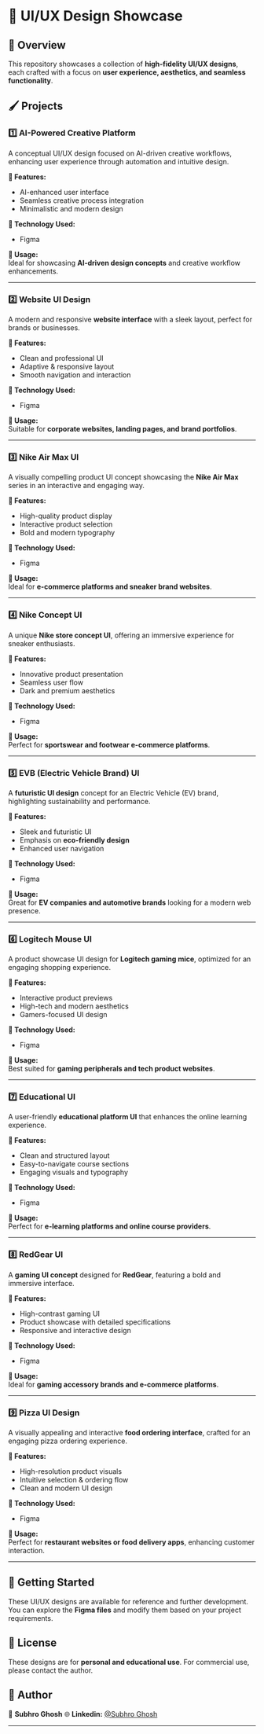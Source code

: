 # 🎨 UI/UX Design Showcase  

## 📌 Overview  
This repository showcases a collection of **high-fidelity UI/UX designs**, each crafted with a focus on **user experience, aesthetics, and seamless functionality**.  

## 🖌️ Projects  

### 1️⃣ **AI-Powered Creative Platform**  
A conceptual UI/UX design focused on AI-driven creative workflows, enhancing user experience through automation and intuitive design.  

**🔹 Features:**  
- AI-enhanced user interface  
- Seamless creative process integration  
- Minimalistic and modern design  

**🔹 Technology Used:**  
- Figma  

**🔹 Usage:**  
Ideal for showcasing **AI-driven design concepts** and creative workflow enhancements.  

---

### 2️⃣ **Website UI Design**  
A modern and responsive **website interface** with a sleek layout, perfect for brands or businesses.  

**🔹 Features:**  
- Clean and professional UI  
- Adaptive & responsive layout  
- Smooth navigation and interaction  

**🔹 Technology Used:**  
- Figma  

**🔹 Usage:**  
Suitable for **corporate websites, landing pages, and brand portfolios**.  

---

### 3️⃣ **Nike Air Max UI**  
A visually compelling product UI concept showcasing the **Nike Air Max** series in an interactive and engaging way.  

**🔹 Features:**  
- High-quality product display  
- Interactive product selection  
- Bold and modern typography  

**🔹 Technology Used:**  
- Figma  

**🔹 Usage:**  
Ideal for **e-commerce platforms and sneaker brand websites**.  

---

### 4️⃣ **Nike Concept UI**  
A unique **Nike store concept UI**, offering an immersive experience for sneaker enthusiasts.  

**🔹 Features:**  
- Innovative product presentation  
- Seamless user flow  
- Dark and premium aesthetics  

**🔹 Technology Used:**  
- Figma  

**🔹 Usage:**  
Perfect for **sportswear and footwear e-commerce platforms**.  

---

### 5️⃣ **EVB (Electric Vehicle Brand) UI**  
A **futuristic UI design** concept for an Electric Vehicle (EV) brand, highlighting sustainability and performance.  

**🔹 Features:**  
- Sleek and futuristic UI  
- Emphasis on **eco-friendly design**  
- Enhanced user navigation  

**🔹 Technology Used:**  
- Figma  

**🔹 Usage:**  
Great for **EV companies and automotive brands** looking for a modern web presence.  

---

### 6️⃣ **Logitech Mouse UI**  
A product showcase UI design for **Logitech gaming mice**, optimized for an engaging shopping experience.  

**🔹 Features:**  
- Interactive product previews  
- High-tech and modern aesthetics  
- Gamers-focused UI design  

**🔹 Technology Used:**  
- Figma  

**🔹 Usage:**  
Best suited for **gaming peripherals and tech product websites**.  

---

### 7️⃣ **Educational UI**  
A user-friendly **educational platform UI** that enhances the online learning experience.  

**🔹 Features:**  
- Clean and structured layout  
- Easy-to-navigate course sections  
- Engaging visuals and typography  

**🔹 Technology Used:**  
- Figma  

**🔹 Usage:**  
Perfect for **e-learning platforms and online course providers**.  

---

### 8️⃣ **RedGear UI**  
A **gaming UI concept** designed for **RedGear**, featuring a bold and immersive interface.  

**🔹 Features:**  
- High-contrast gaming UI  
- Product showcase with detailed specifications  
- Responsive and interactive design  

**🔹 Technology Used:**  
- Figma  

**🔹 Usage:**  
Ideal for **gaming accessory brands and e-commerce platforms**.  

---

### 9️⃣ **Pizza UI Design**  
A visually appealing and interactive **food ordering interface**, crafted for an engaging pizza ordering experience.  

**🔹 Features:**  
- High-resolution product visuals  
- Intuitive selection & ordering flow  
- Clean and modern UI design  

**🔹 Technology Used:**  
- Figma  

**🔹 Usage:**  
Perfect for **restaurant websites or food delivery apps**, enhancing customer interaction.  

---

## 🚀 Getting Started  
These UI/UX designs are available for reference and further development. You can explore the **Figma files** and modify them based on your project requirements.  

## 📜 License  
These designs are for **personal and educational use**. For commercial use, please contact the author.  

## 👤 Author  
📌 **Subhro Ghosh** 
🌐 **Linkedin:** [@Subhro Ghosh](https://www.linkedin.com/in/subhro-ghosh-3462b7292?utm_source=share&utm_campaign=share_via&utm_content=profile&utm_medium=android_app)  

---
  

